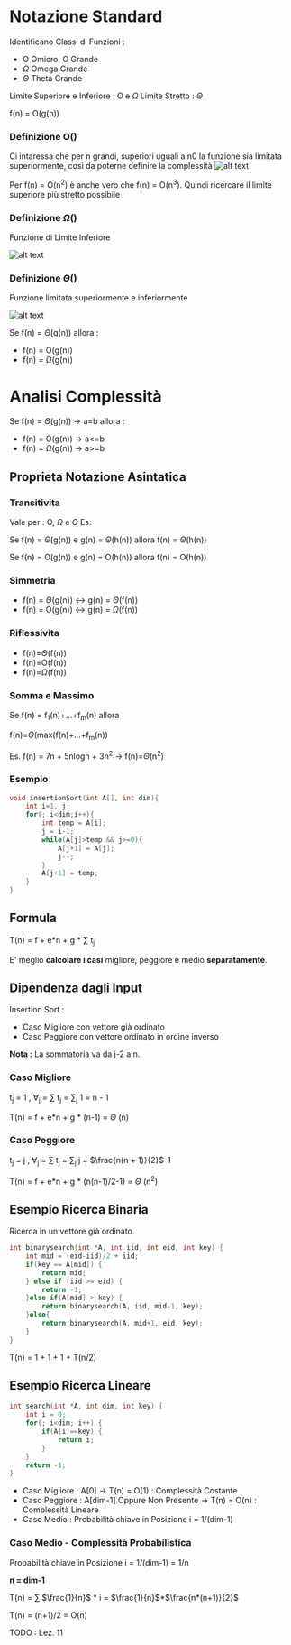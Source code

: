# Notazione Standard
Identificano Classi di Funzioni :
 - O Omicro, O Grande
 - $\Omega$ Omega Grande
 - $\Theta$ Theta Grande

Limite Superiore e Inferiore : O e $\Omega$
Limite Stretto : $\Theta$

f(n) = O(g(n))
### Definizione O()
Ci intaressa che per n grandi, superiori uguali a n0 la funzione sia limitata superiormente, così da poterne definire la complessità
![alt text](img\O(g(n)).jpg)

Per f(n) = O(n<sup>2</sup>) è anche vero che f(n) = O(n<sup>3</sup>). 
Quindi ricercare il limite superiore più stretto possibile

### Definizione $\Omega$()
Funzione di Limite Inferiore

![alt text](img\Omega(g(n)).jpg)


### Definizione $\Theta$()
Funzione limitata superiormente e inferiormente

![alt text](img\Theta(g(n)).jpg)


Se f(n) = $\Theta$(g(n)) allora :
 - f(n) = O(g(n))
 - f(n) = $\Omega$(g(n))

# Analisi Complessità
Se f(n) = $\Theta$(g(n)) -> a=b allora :
 - f(n) = O(g(n)) -> a<=b
 - f(n) = $\Omega$(g(n)) -> a>=b
## Proprieta Notazione Asintatica
### Transitivita
Vale per : O, $\Omega$ e $\Theta$
Es: 

Se f(n) = $\Theta$(g(n)) e g(n) = $\Theta$(h(n)) allora f(n) = $\Theta$(h(n))

Se f(n) = O(g(n)) e g(n) = O(h(n)) allora f(n) = O(h(n))
### Simmetria
 - f(n) = $\Theta$(g(n)) <-> g(n) = $\Theta$(f(n))
 - f(n) = O(g(n)) <-> g(n) = $\Omega$(f(n))
  
### Riflessivita
 - f(n)=$\Theta$(f(n))
 - f(n)=O(f(n))
 - f(n)=$\Omega$(f(n))

### Somma e Massimo
Se f(n) = f<sub>1</sub>(n)+...+f<sub>m</sub>(n) allora 

f(n)=$\Theta$(max(f(n)+...+f<sub>m</sub>(n))

Es. f(n) = 7n + 5nlogn + 3n<sup>2</sup> -> f(n)=$\Theta$(n<sup>2</sup>)

### Esempio
```c
void insertionSort(int A[], int dim){
    int i=1, j;
    for(; i<dim;i++){
        int temp = A[i];
        j = i-1;
        while(A[j]>temp && j>=0){
            A[j+1] = A[j];
            j--;
        }
        A[j+1] = temp;
    }
}
```
## Formula

T(n) = f + e*n + g * $\sum$ t<sub>j</sub> 

E' meglio **calcolare i casi** migliore, peggiore e medio **separatamente**.
## Dipendenza dagli Input

Insertion Sort : 
 - Caso Migliore con vettore già ordinato
 - Caso Peggiore con vettore ordinato in ordine inverso 

**Nota :** La sommatoria va da j-2 a n.
### Caso Migliore

t<sub>j</sub> = 1 , $\forall$<sub>j</sub> = $\sum$ t<sub>j</sub> = $\sum$<sub>j</sub> 1 = n - 1

T(n) = f + e*n + g * (n-1) = $\Theta$ (n) 

### Caso Peggiore

t<sub>j</sub> = j , $\forall$<sub>j</sub> = $\sum$ t<sub>j</sub> = $\sum$<sub>j</sub> j = $\frac{n(n + 1)}{2}$-1

T(n) = f + e*n + g * (n(n-1)/2-1) = $\Theta$ (n<sup>2</sup>) 

## Esempio Ricerca Binaria
Ricerca in un vettore già ordinato.
```c
int binarysearch(int *A, int iid, int eid, int key) {
	int mid = (eid-iid)/2 + iid;
	if(key == A[mid]) {
		return mid;
	} else if (iid >= eid) {
		return -1;
	}else if(A[mid] > key) {
		return binarysearch(A, iid, mid-1, key);
	}else{
		return binarysearch(A, mid+1, eid, key);
	}
}
```

T(n) = 1 + 1 + 1 + T(n/2) 

## Esempio Ricerca Lineare
```c
int search(int *A, int dim, int key) {
    int i = 0;
    for(; i<dim; i++) {
        if(A[i]==key) {
            return i;
        }
    }
    return -1;
}
```

- Caso Migliore : A[0] -> T(n) = O(1) : Complessità Costante
- Caso Peggiore : A[dim-1] Oppure Non Presente -> T(n) = O(n) : Complessità Lineare
- Caso Medio : Probabilità chiave in Posizione i = 1/(dim-1)

### Caso Medio - Complessità Probabilistica
Probabilità chiave in Posizione i = 1/(dim-1) = 1/n

**n = dim-1**

T(n) = $\sum$ $\frac{1}{n}$ * i = $\frac{1}{n}$*$\frac{n*(n+1)}{2}$

T(n) = (n+1)/2 = O(n)

TODO : Lez. 11 
